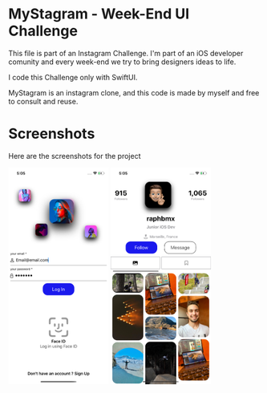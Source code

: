 # MyStagram - Week-End UI Challenge

This file is part of an Instagram Challenge. I'm part of an iOS developer comunity and every week-end we try to bring designers ideas to life.

I code this Challenge only with SwiftUI.

MyStagram is an instagram clone, and this code is made by myself and free to consult and reuse.  


# Screenshots

Here are the screenshots for the project 

<img src="MyStagram%20ScreenShots/firstScreen.png" width="200" >
<img src="MyStagram%20ScreenShots/secondScreen.png" width="200" >
